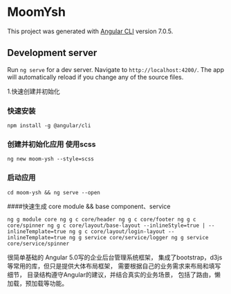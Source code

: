 # MoomYsh

This project was generated with [Angular CLI](https://github.com/angular/angular-cli) version 7.0.5.

## Development server

Run `ng serve` for a dev server. Navigate to `http://localhost:4200/`. The app will automatically reload if you change any of the source files.

1.快速创建并初始化
### 快速安装
`npm install -g @angular/cli`

### 创建并初始化应用 使用scss
`ng new moom-ysh --style=scss`
### 启动应用
`cd moom-ysh && ng serve --open`

####快速生成 core module && base component、service

`ng g module core
 ng g c core/header
 ng g c core/footer
 ng g c core/spinner
 ng g c core/layout/base-layout --inlineStyle=true | --inlineTemplate=true
 ng g c core/layout/login-layout --inlineTemplate=true
 ng g service core/service/logger
 ng g service core/service/spinner
`
 






很简单基础的 Angular 5.0写的企业后台管理系统框架，
集成了bootstrap，d3js等常用的库，但只是提供大体布局框架，
需要根据自己的业务需求来布局和填写细节，
目录结构遵守Angular的建议，并结合真实的业务场景，
包括了路由，懒加载，预加载等功能。
